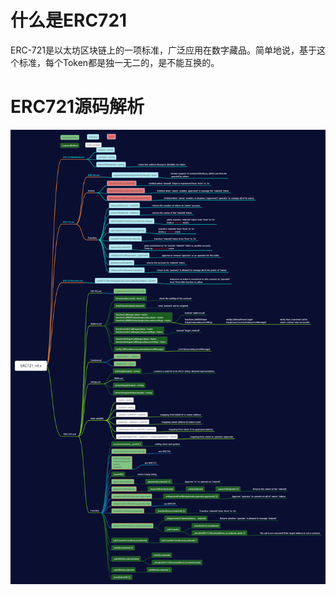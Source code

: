 # 什么是ERC721

ERC-721是以太坊区块链上的一项标准，广泛应用在数字藏品。简单地说，基于这个标准，每个Token都是独一无二的，是不能互换的。

# ERC721源码解析

![](.\image\ERC721.png)
